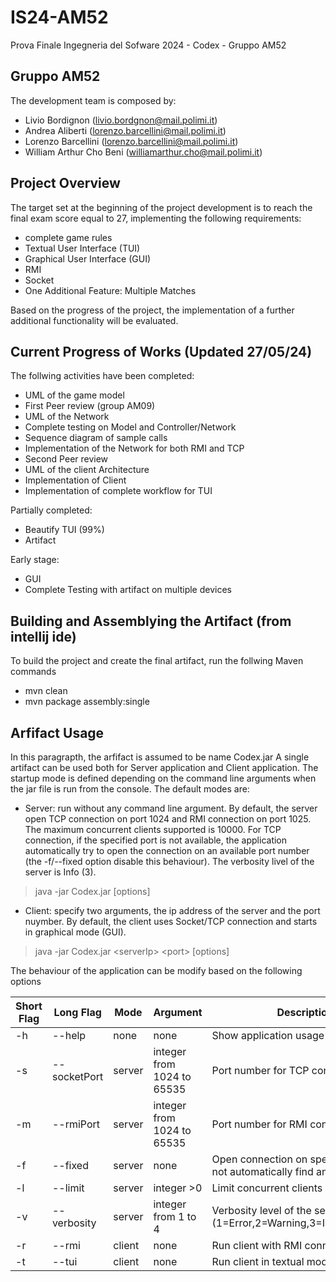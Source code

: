 # IS24-AM52
Prova Finale Ingegneria del Sofware 2024 - Codex - Gruppo AM52

## Gruppo AM52
The development team is composed by:
- Livio Bordignon (<livio.bordgnon@mail.polimi.it>)
- Andrea Aliberti (<lorenzo.barcellini@mail.polimi.it>)
- Lorenzo Barcellini (<lorenzo.barcellini@mail.polimi.it>)
- William Arthur Cho Beni (<williamarthur.cho@mail.polimi.it>)

## Project Overview
The target set at the beginning of the project development is to reach the final exam score equal to 27, implementing the following requirements:
- complete game rules
- Textual User Interface (TUI)
- Graphical User Interface (GUI)
- RMI
- Socket
- One Additional Feature: Multiple Matches

Based on the progress of the project, the implementation of a further additional functionality will be evaluated.

## Current Progress of Works (Updated 27/05/24)
The follwing activities have been completed:
- UML of the game model
- First Peer review (group AM09)
- UML of the Network
- Complete testing on Model and Controller/Network
- Sequence diagram of sample calls
- Implementation of the Network for both RMI and TCP
- Second Peer review 
- UML of the client Architecture
- Implementation of Client
- Implementation of complete workflow for TUI

Partially completed:
- Beautify TUI (99%)
- Artifact

Early stage:
- GUI
- Complete Testing with artifact on multiple devices

## Building and Assemblying the Artifact (from intellij ide)
To build the project and create the final artifact, run the follwing Maven commands
- mvn clean
- mvn package assembly:single

## Arfifact Usage
In this paragrapth, the arfifact is assumed to be name Codex.jar
A single artifact can be used both for Server application and Client application. The startup mode
is defined depending on the command line arguments when the jar file is run from the console.
The default modes are:
- Server: run without any command line argument. By default, the server open TCP connection on port 1024 and RMI connection on port 1025. The maximum concurrent clients supported is 10000. For TCP connection, if the specified port is not available, the application automatically try to open the connection on an available port number (the -f/--fixed option disable this behaviour). The verbosity livel of the server is Info (3).
> java -jar Codex.jar [options]
- Client: specify two arguments, the ip address of the server and the port nuymber. By default, the client uses Socket/TCP connection and starts in graphical mode (GUI).
> java -jar Codex.jar \<serverIp\> \<port\> [options]

<p>
The behaviour of the application can be modify based on the following options

| Short Flag| Long Flag       | Mode   | Argument      | Description                     |
|-----------|-----------------|--------|---------------|----------------------------------
| -h        | --help          | none   | none          | Show application usage and help |
| -s        | --socketPort    | server | integer from 1024 to 65535          | Port number for TCP connection |
| -m        | --rmiPort       | server | integer from 1024 to 65535          | Port number for RMI connection |
| -f        | --fixed         | server | none          | Open connection on specified port, do not automatically find an available port |
| -l        | --limit         | server | integer >0    | Limit concurrent clients on the server |
| -v        | --verbosity     | server | integer from 1 to 4    | Verbosity level of the server log (1=Error,2=Warning,3=Info,4=Verbose) |
| -r        | --rmi           | client | none          | Run client with RMI connection |
| -t        | --tui           | client | none          | Run client in textual mode |
</p>
